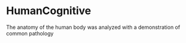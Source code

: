 # HumanCognitive
The anatomy of the human body was analyzed with a demonstration of common pathology
